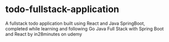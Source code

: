 # todo-fullstack-application
A fullstack todo application built using React and Java SpringBoot, completed while learning and following Go Java Full Stack with Spring Boot and React
by in28minutes on udemy
